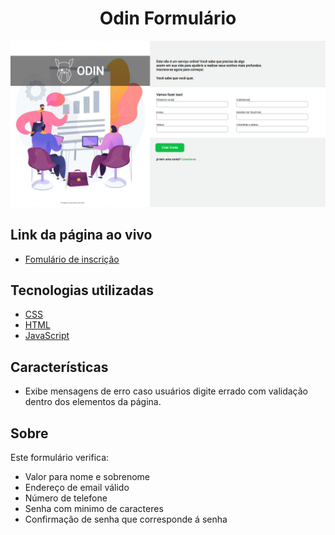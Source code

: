 


 <h1 align="center"> 
   Odin Formulário
  </h1>
  
  ![Banner](https://github.com/Jefersoncf/odin-form/blob/main/img/banner.png)
  
  ## Link da página ao vivo
   * [Fomulário de inscrição](https://jefersoncf.github.io/odin-form/)
  
  ## Tecnologias utilizadas
  
  * [CSS](https://developer.mozilla.org/pt-BR/docs/Web/CSS)
  * [HTML](https://developer.mozilla.org/pt-BR/docs/Web/HTML)
  * [JavaScript](https://developer.mozilla.org/pt-BR/docs/Web/JavaScript)

## Características
  * Exibe mensagens de erro caso usuários digite errado com validação dentro dos elementos da página.
  
## Sobre
Este formulário verifica:
  * Valor para nome e sobrenome
  * Endereço de email válido
  * Número de telefone 
  * Senha com minimo de caracteres
  * Confirmação de senha que corresponde á senha

